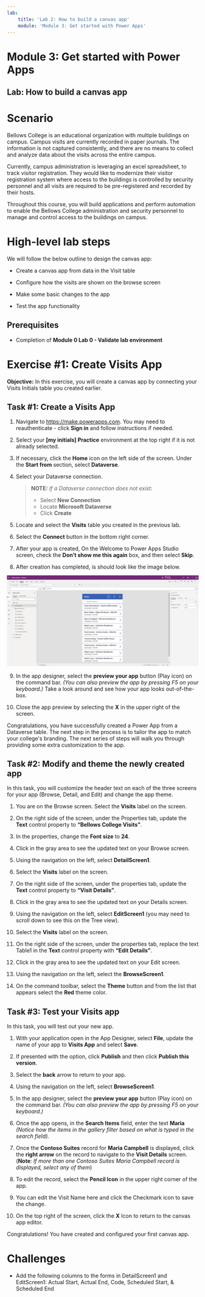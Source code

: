 ```yaml
---
lab:
    title: 'Lab 2: How to build a canvas app'
    module: 'Module 3: Get started with Power Apps'
---
```


# Module 3: Get started with Power Apps
## Lab: How to build a canvas app

# Scenario

Bellows College is an educational organization with multiple buildings on
campus. Campus visits are currently recorded in paper journals. The information
is not captured consistently, and there are no means to collect and analyze data
about the visits across the entire campus.

Currently, campus administration is leveraging an excel spreadsheet, to track
visitor registration. They would like to modernize their visitor registration
system where access to the buildings is controlled by security personnel and all
visits are required to be pre-registered and recorded by their hosts.

Throughout this course, you will build applications and perform automation to
enable the Bellows College administration and security personnel to manage and
control access to the buildings on campus.

# High-level lab steps

We will follow the below outline to design the canvas app:

-   Create a canvas app from data in the Visit table

-   Configure how the visits are shown on the browse screen

-   Make some basic changes to the app

-   Test the app functionality

## Prerequisites

-   Completion of **Module 0 Lab 0 - Validate lab environment**

# Exercise \#1: Create Visits App

**Objective:** In this exercise, you will create a canvas app by connecting your
Visits Initials table you created earlier.

## Task \#1: Create a Visits App

1.  Navigate to <https://make.powerapps.com>. You may need to reauthenticate - click **Sign in** and follow instructions if needed.

2.  Select your **[my initials] Practice** environment at the top right if it is
    not already selected.

3.  If necessary, click the **Home** icon on the left side of the screen. Under
    the **Start from** section, select **Dataverse**.

4.  Select your Dataverse connection. 

    >   **NOTE:** *If a Dataverse connection does not exist:*
    >   -   Select **New Connection**
    >   -   Locate **Microsoft Dataverse**
    >   -   Click **Create**

5.  Locate and select the **Visits** table you created in the
    previous lab.

6.  Select the **Connect** button in the bottom right corner.

7.  After your app is created, On the Welcome to Power Apps Studio screen, check
    the **Don’t show me this again** box, and then select **Skip**.

8.  After creation has completed, is should look like the image below.

![Canvas app created from Visit data.](media/2-canvas-app-from-data.png)

9. In the app designer, select the **preview your app** button (Play icon) on the command
    bar. *(You can also preview the app by pressing F5 on your keyboard.)* Take a look around and see how your app looks out-of-the-box.

10. Close the app preview by selecting the **X** in the upper right of the screen.

Congratulations, you have successfully created a Power App from a Dataverse
table. The next step in the process is to tailor the app to match your college's
branding. The next series of steps will walk you through providing some extra
customization to the app.

## Task \#2: Modify and theme the newly created app

In this task, you will customize the header text on each of the three screens for your app (Browse, Detail, and Edit) and change the app theme.

1.  You are on the Browse screen. Select the **Visits** label on the screen.

3.  On the right side of the screen, under the Properties tab, update the **Text** control property to **“Bellows College Visits”**.

4. In the properties, change the **Font size** to **24**.

4.  Click in the gray area to see the updated text on your Browse screen.

5.  Using the navigation on the left, select **DetailScreen1**.

5.  Select the **Visits** label on the screen.

6.  On the right side of the screen, under the properties tab, update the **Text** control property to **“Visit Details”**.

7.  Click in the gray area to see the updated text on your Details screen.

8.  Using the navigation on the left, select **EditScreen1** (you may need to scroll down to see this on the Tree view).

9.  Select the **Visits** label on the screen.

10.  On the right side of the screen, under the properties tab, replace the text
    Table1 in the **Text** control property with **“Edit Details”**.

11.  Click in the gray area to see the updated text on your Edit screen.

12. Using the navigation on the left, select the **BrowseScreen1**.

13. On the command toolbar, select the **Theme** button and from the list that
    appears select the **Red** theme color.

## Task \#3: Test your Visits app

In this task, you will test out your new app.

1.  With your application open in the App Designer, select **File**, update the name of your app to **Visits App** and select **Save**.

2.  If presented with the option, click **Publish** and then click **Publish this version**.

3.  Select the **back** arrow to return to your app.

3.  Using the navigation on the left, select **BrowseScreen1**.

4.  In the app designer, select the **preview your app** button (Play icon) on the command
    bar. *(You can also preview the app by pressing F5 on your keyboard.)*

4.  Once the app opens, in the **Search Items** field, enter the text **Maria**
    *(Notice how the items in the gallery filter based on what is typed in the
    search field).*

5.  Once the **Contoso Suites** record for **Maria Campbell** is displayed,
    click the **right arrow** on the record to navigate to the **Visit Details**
    screen. (**Note**: *If more than one Contoso Suites Maria Campbell record is
    displayed, select any of them*)

6.  To edit the record, select the **Pencil Icon** in the upper right corner of
    the app.

7.  You can edit the Visit Name here and click the Checkmark icon to save the change.

8.  On the top right of the screen, click the **X** Icon to return to the canvas app editor.

Congratulations! You have created and configured your first canvas app.

# Challenges

-   Add the following columns to the forms in DetailScreen1 and EditScreen1: Actual Start, Actual End, Code, Scheduled Start, & Scheduled End
